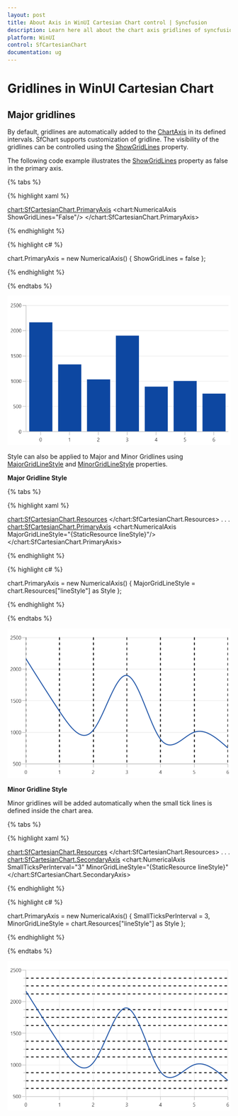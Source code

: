 ```yaml
---
layout: post
title: About Axis in WinUI Cartesian Chart control | Syncfusion
description: Learn here all about the chart axis gridlines of syncfusion WinUI Cartesian Chart(SfCartesianChart) and its customization.
platform: WinUI
control: SfCartesianChart
documentation: ug
---
```


# Gridlines in WinUI Cartesian Chart

## Major gridlines

By default, gridlines are automatically added to the [ChartAxis]() in its defined intervals. SfChart supports customization of gridline. The visibility of the gridlines can be controlled using the [ShowGridLines]() property.

The following code example illustrates the [ShowGridLines]() property as false in the primary axis.

{% tabs %}

{% highlight xaml %}

<chart:SfCartesianChart.PrimaryAxis>
    <chart:NumericalAxis ShowGridLines="False"/>
</chart:SfCartesianChart.PrimaryAxis>

{% endhighlight %}

{% highlight c# %}

chart.PrimaryAxis = new NumericalAxis()
{
    ShowGridLines = false
};

{% endhighlight %}

{% endtabs %}

![Gridlines customization support in WinUI Chart](Axis_images/WinUI_Chart_Axis_major_gridlines.png)

Style can also be applied to Major and Minor Gridlines using [MajorGridLineStyle]() and [MinorGridLineStyle]() properties.

**Major Gridline Style**

{% tabs %}

{% highlight xaml %}

<chart:SfCartesianChart.Resources>
    <Style TargetType="Line" x:Key="lineStyle">
        <Setter Property="StrokeThickness" Value="2"/>
        <Setter Property="Stroke" Value="Black"/>
        <Setter Property="StrokeDashArray" Value="3,3"/>
    </Style>
</chart:SfCartesianChart.Resources>
. . .
<chart:SfCartesianChart.PrimaryAxis>
    <chart:NumericalAxis MajorGridLineStyle="{StaticResource lineStyle}"/>
</chart:SfCartesianChart.PrimaryAxis>

{% endhighlight %}

{% highlight c# %}

chart.PrimaryAxis = new NumericalAxis()
{
    MajorGridLineStyle = chart.Resources["lineStyle"] as Style 
};

{% endhighlight %}

{% endtabs %}

![Gridlines customization support in WinUI Chart](Axis_images/WinUI_Chart_Axis_major_gridlines_styles.png)

**Minor Gridline Style**

Minor gridlines will be added automatically when the small tick lines is defined inside the chart area.

{% tabs %}

{% highlight xaml %}

<chart:SfCartesianChart.Resources>
    <Style TargetType="Line" x:Key="lineStyle">
        <Setter Property="StrokeThickness" Value="2"/>
        <Setter Property="Stroke" Value="Black"/>
        <Setter Property="StrokeDashArray" Value="3,3"/>
    </Style>
</chart:SfCartesianChart.Resources>
. . .
<chart:SfCartesianChart.SecondaryAxis>
    <chart:NumericalAxis SmallTicksPerInterval="3" MinorGridLineStyle="{StaticResource lineStyle}" 
</chart:SfCartesianChart.SecondaryAxis>

{% endhighlight %}

{% highlight c# %}

chart.PrimaryAxis = new NumericalAxis()
{
    SmallTicksPerInterval = 3,
    MinorGridLineStyle = chart.Resources["lineStyle"] as Style 
};

{% endhighlight %}

{% endtabs %}

![Gridlines customization support in WinUI Chart](Axis_Images/WinUI_Chart_Axis_minor_gridlines_styles.png)